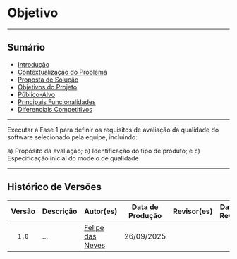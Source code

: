 # Objetivo

---
## Sumário
- [Introdução](#introdução)
- [Contextualização do Problema](#contextualização-do-problema)
- [Proposta de Solução](#proposta-de-solução)
- [Objetivos do Projeto](#objetivos-do-projeto)
- [Público-Alvo](#público-alvo)
- [Principais Funcionalidades](#principais-funcionalidades)
- [Diferenciais Competitivos](#diferenciais-competitivos)

---

Executar a Fase 1 para definir os requisitos de avaliação da qualidade do
software selecionado pela equipe, incluindo:

a) Propósito da avaliação;
b) Identificação do tipo de produto; e
c) Especificação inicial do modelo de qualidade

---

## Histórico de Versões

| Versão | Descrição | Autor(es) | Data de Produção | Revisor(es) | Data de Revisão | Incremento do Revisor|
| :----: | --------- | --------- | :--------------: | ----------- | :-------------: | :-------------: |
| `1.0` | ... | [Felipe das Neves](https://github.com/FelipeFreire-gf) | 26/09/2025 | | | |
